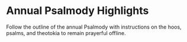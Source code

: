 # Annual Psalmody Highlights

Follow the outline of the annual Psalmody with instructions on the hoos, psalms, and theotokia to remain prayerful offline.
